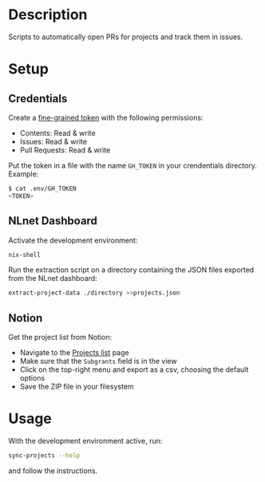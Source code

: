 # Description

Scripts to automatically open PRs for projects and track them in issues.

# Setup

## Credentials

Create a [fine-grained token](https://docs.github.com/en/authentication/keeping-your-account-and-data-secure/managing-your-personal-access-tokens#creating-a-fine-grained-personal-access-token) with the following permissions:

- Contents: Read & write
- Issues: Read & write
- Pull Requests: Read & write

Put the token in a file with the name `GH_TOKEN` in your crendentials directory. Example:

```sh
$ cat .env/GH_TOKEN
<TOKEN>
```

## NLnet Dashboard

Activate the development environment:

```sh
nix-shell
```

Run the extraction script on a directory containing the JSON files exported from the NLnet dashboard:

```sh
extract-project-data ./directory >>projects.json
```

## Notion

Get the project list from Notion:

- Navigate to the [Projects list](https://www.notion.so/nixos-foundation/15759d49e1be808186e5dc8c2c600ba8?v=9e8141539d9c41ad98ab2368b12d030f) page
- Make sure that the `Subgrants` field is in the view
- Click on the top-right menu and export as a csv, choosing the default options
- Save the ZIP file in your filesystem

# Usage

With the development environment active, run:

```sh
sync-projects --help
```

and follow the instructions.

